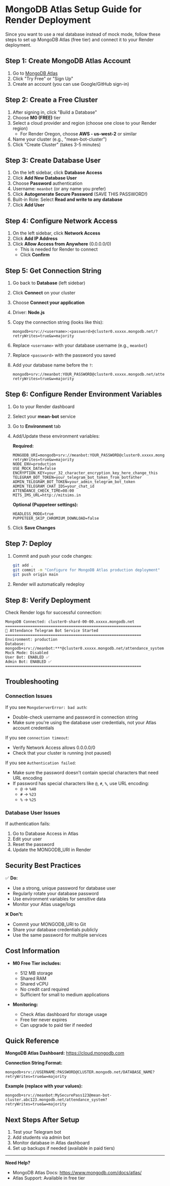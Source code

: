 # MongoDB Atlas Setup Guide for Render Deployment

Since you want to use a real database instead of mock mode, follow these steps to set up MongoDB Atlas (free tier) and connect it to your Render deployment.

## Step 1: Create MongoDB Atlas Account

1. Go to [MongoDB Atlas](https://www.mongodb.com/cloud/atlas)
2. Click "Try Free" or "Sign Up"
3. Create an account (you can use Google/GitHub sign-in)

## Step 2: Create a Free Cluster

1. After signing in, click "Build a Database"
2. Choose **M0 (FREE)** tier
3. Select a cloud provider and region (choose one close to your Render region)
   - For Render Oregon, choose **AWS - us-west-2** or similar
4. Name your cluster (e.g., "mean-bot-cluster")
5. Click "Create Cluster" (takes 3-5 minutes)

## Step 3: Create Database User

1. On the left sidebar, click **Database Access**
2. Click **Add New Database User**
3. Choose **Password** authentication
4. Username: `meanbot` (or any name you prefer)
5. Click **Autogenerate Secure Password** (SAVE THIS PASSWORD!)
6. Built-in Role: Select **Read and write to any database**
7. Click **Add User**

## Step 4: Configure Network Access

1. On the left sidebar, click **Network Access**
2. Click **Add IP Address**
3. Click **Allow Access from Anywhere** (0.0.0.0/0)
   - This is needed for Render to connect
   - Click **Confirm**

## Step 5: Get Connection String

1. Go back to **Database** (left sidebar)
2. Click **Connect** on your cluster
3. Choose **Connect your application**
4. Driver: **Node.js**
5. Copy the connection string (looks like this):
   ```
   mongodb+srv://<username>:<password>@cluster0.xxxxx.mongodb.net/?retryWrites=true&w=majority
   ```

6. Replace `<username>` with your database username (e.g., `meanbot`)
7. Replace `<password>` with the password you saved
8. Add your database name before the `?`:
   ```
   mongodb+srv://meanbot:YOUR_PASSWORD@cluster0.xxxxx.mongodb.net/attendance_system?retryWrites=true&w=majority
   ```

## Step 6: Configure Render Environment Variables

1. Go to your Render dashboard
2. Select your **mean-bot** service
3. Go to **Environment** tab
4. Add/Update these environment variables:

   **Required:**
   ```
   MONGODB_URI=mongodb+srv://meanbot:YOUR_PASSWORD@cluster0.xxxxx.mongodb.net/attendance_system?retryWrites=true&w=majority
   NODE_ENV=production
   USE_MOCK_DATA=false
   ENCRYPTION_KEY=your_32_character_encryption_key_here_change_this
   TELEGRAM_BOT_TOKEN=your_telegram_bot_token_from_botfather
   ADMIN_TELEGRAM_BOT_TOKEN=your_admin_telegram_bot_token
   ADMIN_TELEGRAM_CHAT_IDS=your_chat_id
   ATTENDANCE_CHECK_TIME=08:00
   MITS_IMS_URL=http://mitsims.in
   ```

   **Optional (Puppeteer settings):**
   ```
   HEADLESS_MODE=true
   PUPPETEER_SKIP_CHROMIUM_DOWNLOAD=false
   ```

5. Click **Save Changes**

## Step 7: Deploy

1. Commit and push your code changes:
   ```bash
   git add .
   git commit -m "Configure for MongoDB Atlas production deployment"
   git push origin main
   ```

2. Render will automatically redeploy

## Step 8: Verify Deployment

Check Render logs for successful connection:

```
MongoDB Connected: cluster0-shard-00-00.xxxxx.mongodb.net
============================================================
🚀 Attendance Telegram Bot Service Started
============================================================
Environment: production
Database: mongodb+srv://meanbot:***@cluster0.xxxxx.mongodb.net/attendance_system
Mock Mode: Disabled
User Bot: ENABLED ✅
Admin Bot: ENABLED ✅
============================================================
```

## Troubleshooting

### Connection Issues

If you see `MongoServerError: bad auth`:
- Double-check username and password in connection string
- Make sure you're using the database user credentials, not your Atlas account credentials

If you see `connection timeout`:
- Verify Network Access allows 0.0.0.0/0
- Check that your cluster is running (not paused)

If you see `Authentication failed`:
- Make sure the password doesn't contain special characters that need URL encoding
- If password has special characters like `@`, `#`, `%`, use URL encoding:
  - `@` → `%40`
  - `#` → `%23`
  - `%` → `%25`

### Database User Issues

If authentication fails:
1. Go to Database Access in Atlas
2. Edit your user
3. Reset the password
4. Update the MONGODB_URI in Render

## Security Best Practices

✅ **Do:**
- Use a strong, unique password for database user
- Regularly rotate your database password
- Use environment variables for sensitive data
- Monitor your Atlas usage/logs

❌ **Don't:**
- Commit your MONGODB_URI to Git
- Share your database credentials publicly
- Use the same password for multiple services

## Cost Information

- **M0 Free Tier includes:**
  - 512 MB storage
  - Shared RAM
  - Shared vCPU
  - No credit card required
  - Sufficient for small to medium applications

- **Monitoring:**
  - Check Atlas dashboard for storage usage
  - Free tier never expires
  - Can upgrade to paid tier if needed

## Quick Reference

**MongoDB Atlas Dashboard:** https://cloud.mongodb.com

**Connection String Format:**
```
mongodb+srv://USERNAME:PASSWORD@CLUSTER.mongodb.net/DATABASE_NAME?retryWrites=true&w=majority
```

**Example (replace with your values):**
```
mongodb+srv://meanbot:MySecurePass123@mean-bot-cluster.abc123.mongodb.net/attendance_system?retryWrites=true&w=majority
```

## Next Steps After Setup

1. Test your Telegram bot
2. Add students via admin bot
3. Monitor database in Atlas dashboard
4. Set up backups if needed (available in paid tiers)

---

**Need Help?**
- MongoDB Atlas Docs: https://www.mongodb.com/docs/atlas/
- Atlas Support: Available in free tier
